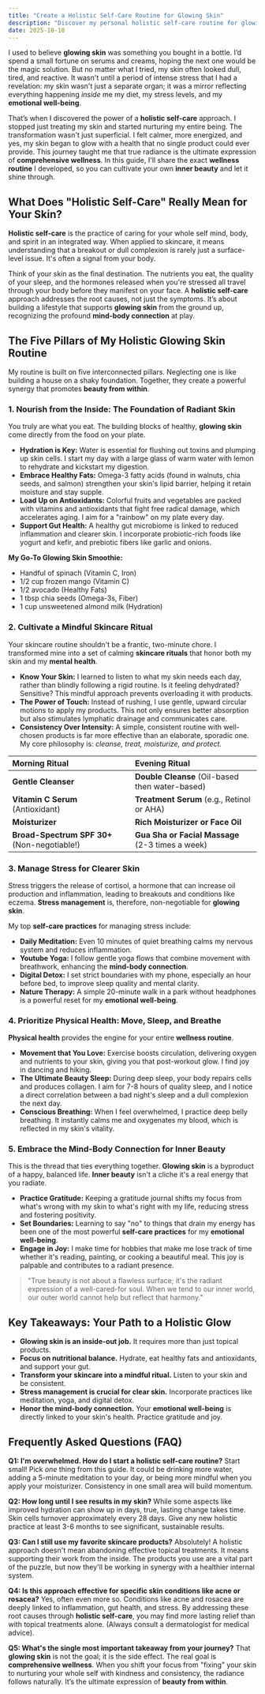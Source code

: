 ```yaml
---
title: "Create a Holistic Self-Care Routine for Glowing Skin"
description: "Discover my personal holistic self-care routine for glowing skin. This guide blends skincare rituals, nutritional balance, and stress management to unlock true beauty from within and radiate wellness."
date: 2025-10-18
---
```

I used to believe **glowing skin** was something you bought in a bottle. I’d spend a small fortune on serums and creams, hoping the next one would be the magic solution. But no matter what I tried, my skin often looked dull, tired, and reactive. It wasn't until a period of intense stress that I had a revelation: my skin wasn't just a separate organ; it was a mirror reflecting everything happening *inside* me my diet, my stress levels, and my **emotional well-being**.

That’s when I discovered the power of a **holistic self-care** approach. I stopped just treating my skin and started nurturing my entire being. The transformation wasn't just superficial. I felt calmer, more energized, and yes, my skin began to glow with a health that no single product could ever provide. This journey taught me that true radiance is the ultimate expression of **comprehensive wellness**. In this guide, I'll share the exact **wellness routine** I developed, so you can cultivate your own **inner beauty** and let it shine through.

## What Does "Holistic Self-Care" Really Mean for Your Skin?

**Holistic self-care** is the practice of caring for your whole self mind, body, and spirit in an integrated way. When applied to skincare, it means understanding that a breakout or dull complexion is rarely just a surface-level issue. It's often a signal from your body.

Think of your skin as the final destination. The nutrients you eat, the quality of your sleep, and the hormones released when you're stressed all travel through your body before they manifest on your face. A **holistic self-care** approach addresses the root causes, not just the symptoms. It’s about building a lifestyle that supports **glowing skin** from the ground up, recognizing the profound **mind-body connection** at play.

## The Five Pillars of My Holistic Glowing Skin Routine

My routine is built on five interconnected pillars. Neglecting one is like building a house on a shaky foundation. Together, they create a powerful synergy that promotes **beauty from within**.

### 1. Nourish from the Inside: The Foundation of Radiant Skin

You truly are what you eat. The building blocks of healthy, **glowing skin** come directly from the food on your plate.

*   **Hydration is Key:** Water is essential for flushing out toxins and plumping up skin cells. I start my day with a large glass of warm water with lemon to rehydrate and kickstart my digestion.
*   **Embrace Healthy Fats:** Omega-3 fatty acids (found in walnuts, chia seeds, and salmon) strengthen your skin's lipid barrier, helping it retain moisture and stay supple.
*   **Load Up on Antioxidants:** Colorful fruits and vegetables are packed with vitamins and antioxidants that fight free radical damage, which accelerates aging. I aim for a "rainbow" on my plate every day.
*   **Support Gut Health:** A healthy gut microbiome is linked to reduced inflammation and clearer skin. I incorporate probiotic-rich foods like yogurt and kefir, and prebiotic fibers like garlic and onions.

**My Go-To Glowing Skin Smoothie:**
*   Handful of spinach (Vitamin C, Iron)
*   1/2 cup frozen mango (Vitamin C)
*   1/2 avocado (Healthy Fats)
*   1 tbsp chia seeds (Omega-3s, Fiber)
*   1 cup unsweetened almond milk (Hydration)

### 2. Cultivate a Mindful Skincare Ritual

Your skincare routine shouldn't be a frantic, two-minute chore. I transformed mine into a set of calming **skincare rituals** that honor both my skin and my **mental health**.

*   **Know Your Skin:** I learned to listen to what my skin needs each day, rather than blindly following a rigid routine. Is it feeling dehydrated? Sensitive? This mindful approach prevents overloading it with products.
*   **The Power of Touch:** Instead of rushing, I use gentle, upward circular motions to apply my products. This not only ensures better absorption but also stimulates lymphatic drainage and communicates care.
*   **Consistency Over Intensity:** A simple, consistent routine with well-chosen products is far more effective than an elaborate, sporadic one. My core philosophy is: *cleanse, treat, moisturize, and protect.*

| Morning Ritual | Evening Ritual |
| :--- | :--- |
| **Gentle Cleanser** | **Double Cleanse** (Oil-based then water-based) |
| **Vitamin C Serum** (Antioxidant) | **Treatment Serum** (e.g., Retinol or AHA) |
| **Moisturizer** | **Rich Moisturizer or Face Oil** |
| **Broad-Spectrum SPF 30+** (Non-negotiable!) | **Gua Sha or Facial Massage** (2-3 times a week) |

### 3. Manage Stress for Clearer Skin

Stress triggers the release of cortisol, a hormone that can increase oil production and inflammation, leading to breakouts and conditions like eczema. **Stress management** is, therefore, non-negotiable for **glowing skin**.

My top **self-care practices** for managing stress include:

*   **Daily Meditation:** Even 10 minutes of quiet breathing calms my nervous system and reduces inflammation.
*   **Youtube Yoga:** I follow gentle yoga flows that combine movement with breathwork, enhancing the **mind-body connection**.
*   **Digital Detox:** I set strict boundaries with my phone, especially an hour before bed, to improve sleep quality and mental clarity.
*   **Nature Therapy:** A simple 20-minute walk in a park without headphones is a powerful reset for my **emotional well-being**.

### 4. Prioritize Physical Health: Move, Sleep, and Breathe

**Physical health** provides the engine for your entire **wellness routine**.

*   **Movement that You Love:** Exercise boosts circulation, delivering oxygen and nutrients to your skin, giving you that post-workout glow. I find joy in dancing and hiking.
*   **The Ultimate Beauty Sleep:** During deep sleep, your body repairs cells and produces collagen. I aim for 7-8 hours of quality sleep, and I notice a direct correlation between a bad night's sleep and a dull complexion the next day.
*   **Conscious Breathing:** When I feel overwhelmed, I practice deep belly breathing. It instantly calms me and oxygenates my blood, which is reflected in my skin's vitality.

### 5. Embrace the Mind-Body Connection for Inner Beauty

This is the thread that ties everything together. **Glowing skin** is a byproduct of a happy, balanced life. **Inner beauty** isn't a cliche it's a real energy that you radiate.

*   **Practice Gratitude:** Keeping a gratitude journal shifts my focus from what's wrong with my skin to what's right with my life, reducing stress and fostering positivity.
*   **Set Boundaries:** Learning to say "no" to things that drain my energy has been one of the most powerful **self-care practices** for my **emotional well-being**.
*   **Engage in Joy:** I make time for hobbies that make me lose track of time whether it's reading, painting, or cooking a beautiful meal. This joy is palpable and contributes to a radiant presence.

> "True beauty is not about a flawless surface; it's the radiant expression of a well-cared-for soul. When we tend to our inner world, our outer world cannot help but reflect that harmony."

## Key Takeaways: Your Path to a Holistic Glow

*   **Glowing skin is an inside-out job.** It requires more than just topical products.
*   **Focus on nutritional balance.** Hydrate, eat healthy fats and antioxidants, and support your gut.
*   **Transform your skincare into a mindful ritual.** Listen to your skin and be consistent.
*   **Stress management is crucial for clear skin.** Incorporate practices like meditation, yoga, and digital detox.
*   **Honor the mind-body connection.** Your **emotional well-being** is directly linked to your skin's health. Practice gratitude and joy.

## Frequently Asked Questions (FAQ)

**Q1: I'm overwhelmed. How do I start a holistic self-care routine?**
Start small! Pick *one* thing from this guide. It could be drinking more water, adding a 5-minute meditation to your day, or being more mindful when you apply your moisturizer. Consistency in one small area will build momentum.

**Q2: How long until I see results in my skin?**
While some aspects like improved hydration can show up in days, true, lasting change takes time. Skin cells turnover approximately every 28 days. Give any new holistic practice at least 3-6 months to see significant, sustainable results.

**Q3: Can I still use my favorite skincare products?**
Absolutely! A holistic approach doesn't mean abandoning effective topical treatments. It means supporting their work from the inside. The products you use are a vital part of the puzzle, but now they'll be working in synergy with a healthier internal system.

**Q4: Is this approach effective for specific skin conditions like acne or rosacea?**
Yes, often even more so. Conditions like acne and rosacea are deeply linked to inflammation, gut health, and stress. By addressing these root causes through **holistic self-care**, you may find more lasting relief than with topical treatments alone. (Always consult a dermatologist for medical advice).

**Q5: What's the single most important takeaway from your journey?**
That **glowing skin** is not the goal; it is the side effect. The real goal is **comprehensive wellness**. When you shift your focus from "fixing" your skin to nurturing your whole self with kindness and consistency, the radiance follows naturally. It’s the ultimate expression of **beauty from within**.